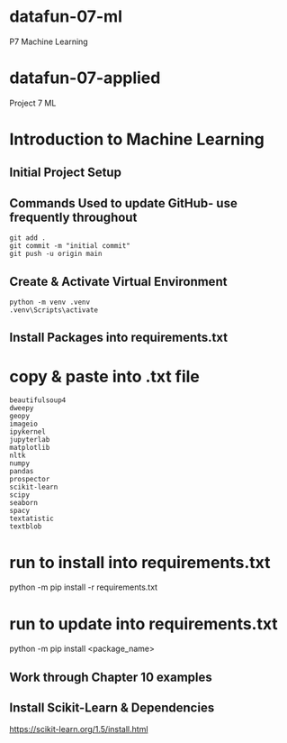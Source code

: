 # datafun-07-ml
P7 Machine Learning
# datafun-07-applied
Project 7 ML
# Introduction to Machine Learning

## Initial Project Setup
## Commands Used to update GitHub- use frequently throughout

```
git add .
git commit -m "initial commit"
git push -u origin main
```
## Create & Activate Virtual Environment

```
python -m venv .venv
.venv\Scripts\activate
```
## Install Packages into requirements.txt
# copy & paste into .txt file
```
beautifulsoup4
dweepy
geopy
imageio
ipykernel
jupyterlab
matplotlib
nltk
numpy
pandas
prospector
scikit-learn
scipy
seaborn
spacy
textatistic
textblob

```
# run to install into requirements.txt
python -m pip install -r requirements.txt

# run to update into requirements.txt
python -m pip install <package_name>

## Work through Chapter 10 examples

## Install Scikit-Learn & Dependencies
https://scikit-learn.org/1.5/install.html






